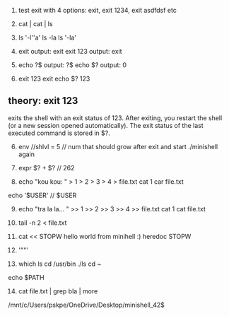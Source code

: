 1. test exit with 4 options: exit, exit 1234, exit asdfdsf etc

2. cat | cat | ls

3. ls '-l''a'
ls -la
ls '-la'

4. exit
output: exit
exit 123
output: exit

5. echo ?$
output: ?$
echo $?
output: 0

6. exit 123
exit
echo $?
123
## theory: exit 123
exits the shell with an exit status of 123.
After exiting, you restart the shell (or a new session opened automatically).
The exit status of the last executed command is stored in $?.

6. env
//shlvl = 5 // num that should grow after exit and start ./minishell again


7. expr $? + $?
// 262

8. echo "kou kou: " > 1 > 2 > 3 > 4 > file.txt
cat 1
car file.txt

echo '$USER'
// $USER

9. echo "tra la la... " >> 1 >> 2 >> 3 >> 4 >> file.txt
cat 1
cat file.txt

10. tail -n 2 < file.txt

11. cat << STOPW
hello
world
from minihell :)
heredoc
STOPW

12. '""'

13. which ls
cd /usr/bin
./ls
cd ~

echo $PATH

14. cat file.txt | grep bla | more

/mnt/c/Users/pskpe/OneDrive/Desktop/minishell_42$ 


